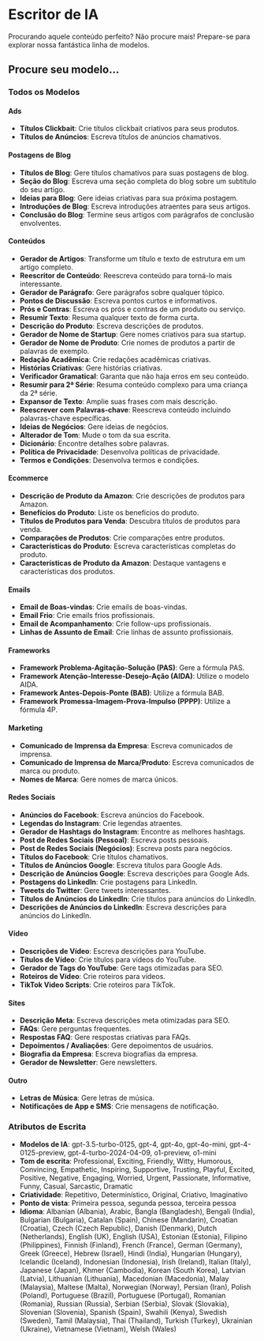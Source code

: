 # Escritor de IA

Procurando aquele conteúdo perfeito? Não procure mais! Prepare-se para explorar nossa fantástica linha de modelos.

## Procure seu modelo...

### Todos os Modelos

#### Ads
- **Títulos Clickbait**: Crie títulos clickbait criativos para seus produtos.
- **Títulos de Anúncios**: Escreva títulos de anúncios chamativos.

#### Postagens de Blog
- **Títulos de Blog**: Gere títulos chamativos para suas postagens de blog.
- **Seção do Blog**: Escreva uma seção completa do blog sobre um subtítulo do seu artigo.
- **Ideias para Blog**: Gere ideias criativas para sua próxima postagem.
- **Introduções de Blog**: Escreva introduções atraentes para seus artigos.
- **Conclusão do Blog**: Termine seus artigos com parágrafos de conclusão envolventes.

#### Conteúdos
- **Gerador de Artigos**: Transforme um título e texto de estrutura em um artigo completo.
- **Reescritor de Conteúdo**: Reescreva conteúdo para torná-lo mais interessante.
- **Gerador de Parágrafo**: Gere parágrafos sobre qualquer tópico.
- **Pontos de Discussão**: Escreva pontos curtos e informativos.
- **Prós e Contras**: Escreva os prós e contras de um produto ou serviço.
- **Resumir Texto**: Resuma qualquer texto de forma curta.
- **Descrição do Produto**: Escreva descrições de produtos.
- **Gerador de Nome de Startup**: Gere nomes criativos para sua startup.
- **Gerador de Nome de Produto**: Crie nomes de produtos a partir de palavras de exemplo.
- **Redação Acadêmica**: Crie redações acadêmicas criativas.
- **Histórias Criativas**: Gere histórias criativas.
- **Verificador Gramatical**: Garanta que não haja erros em seu conteúdo.
- **Resumir para 2ª Série**: Resuma conteúdo complexo para uma criança da 2ª série.
- **Expansor de Texto**: Amplie suas frases com mais descrição.
- **Reescrever com Palavras-chave**: Reescreva conteúdo incluindo palavras-chave específicas.
- **Ideias de Negócios**: Gere ideias de negócios.
- **Alterador de Tom**: Mude o tom da sua escrita.
- **Dicionário**: Encontre detalhes sobre palavras.
- **Política de Privacidade**: Desenvolva políticas de privacidade.
- **Termos e Condições**: Desenvolva termos e condições.

#### Ecommerce
- **Descrição de Produto da Amazon**: Crie descrições de produtos para Amazon.
- **Benefícios do Produto**: Liste os benefícios do produto.
- **Títulos de Produtos para Venda**: Descubra títulos de produtos para venda.
- **Comparações de Produtos**: Crie comparações entre produtos.
- **Características do Produto**: Escreva características completas do produto.
- **Características de Produto da Amazon**: Destaque vantagens e características dos produtos.

#### Emails
- **Email de Boas-vindas**: Crie emails de boas-vindas.
- **Email Frio**: Crie emails frios profissionais.
- **Email de Acompanhamento**: Crie follow-ups profissionais.
- **Linhas de Assunto de Email**: Crie linhas de assunto profissionais.

#### Frameworks
- **Framework Problema-Agitação-Solução (PAS)**: Gere a fórmula PAS.
- **Framework Atenção-Interesse-Desejo-Ação (AIDA)**: Utilize o modelo AIDA.
- **Framework Antes-Depois-Ponte (BAB)**: Utilize a fórmula BAB.
- **Framework Promessa-Imagem-Prova-Impulso (PPPP)**: Utilize a fórmula 4P.

#### Marketing
- **Comunicado de Imprensa da Empresa**: Escreva comunicados de imprensa.
- **Comunicado de Imprensa de Marca/Produto**: Escreva comunicados de marca ou produto.
- **Nomes de Marca**: Gere nomes de marca únicos.

#### Redes Sociais
- **Anúncios do Facebook**: Escreva anúncios do Facebook.
- **Legendas do Instagram**: Crie legendas atraentes.
- **Gerador de Hashtags do Instagram**: Encontre as melhores hashtags.
- **Post de Redes Sociais (Pessoal)**: Escreva posts pessoais.
- **Post de Redes Sociais (Negócios)**: Escreva posts para negócios.
- **Títulos do Facebook**: Crie títulos chamativos.
- **Títulos de Anúncios Google**: Escreva títulos para Google Ads.
- **Descrição de Anúncios Google**: Escreva descrições para Google Ads.
- **Postagens do LinkedIn**: Crie postagens para LinkedIn.
- **Tweets do Twitter**: Gere tweets interessantes.
- **Títulos de Anúncios do LinkedIn**: Crie títulos para anúncios do LinkedIn.
- **Descrições de Anúncios do LinkedIn**: Escreva descrições para anúncios do LinkedIn.

#### Vídeo
- **Descrições de Vídeo**: Escreva descrições para YouTube.
- **Títulos de Vídeo**: Crie títulos para vídeos do YouTube.
- **Gerador de Tags do YouTube**: Gere tags otimizadas para SEO.
- **Roteiros de Vídeo**: Crie roteiros para vídeos.
- **TikTok Video Scripts**: Crie roteiros para TikTok.

#### Sites
- **Descrição Meta**: Escreva descrições meta otimizadas para SEO.
- **FAQs**: Gere perguntas frequentes.
- **Respostas FAQ**: Gere respostas criativas para FAQs.
- **Depoimentos / Avaliações**: Gere depoimentos de usuários.
- **Biografia da Empresa**: Escreva biografias da empresa.
- **Gerador de Newsletter**: Gere newsletters.

#### Outro
- **Letras de Música**: Gere letras de música.
- **Notificações de App e SMS**: Crie mensagens de notificação.

### Atributos de Escrita

- **Modelos de IA**: gpt-3.5-turbo-0125, gpt-4, gpt-4o, gpt-4o-mini, gpt-4-0125-preview, gpt-4-turbo-2024-04-09, o1-preview, o1-mini
- **Tom de escrita**: Professional, Exciting, Friendly, Witty, Humorous, Convincing, Empathetic, Inspiring, Supportive, Trusting, Playful, Excited, Positive, Negative, Engaging, Worried, Urgent, Passionate, Informative, Funny, Casual, Sarcastic, Dramatic
- **Criatividade**: Repetitivo, Determinístico, Original, Criativo, Imaginativo
- **Ponto de vista**: Primeira pessoa, segunda pessoa, terceira pessoa
- **Idioma**: Albanian (Albania), Arabic, Bangla (Bangladesh), Bengali (India), Bulgarian (Bulgaria), Catalan (Spain), Chinese (Mandarin), Croatian (Croatia), Czech (Czech Republic), Danish (Denmark), Dutch (Netherlands), English (UK), English (USA), Estonian (Estonia), Filipino (Philippines), Finnish (Finland), French (France), German (Germany), Greek (Greece), Hebrew (Israel), Hindi (India), Hungarian (Hungary), Icelandic (Iceland), Indonesian (Indonesia), Irish (Ireland), Italian (Italy), Japanese (Japan), Khmer (Cambodia), Korean (South Korea), Latvian (Latvia), Lithuanian (Lithuania), Macedonian (Macedonia), Malay (Malaysia), Maltese (Malta), Norwegian (Norway), Persian (Iran), Polish (Poland), Portuguese (Brazil), Portuguese (Portugal), Romanian (Romania), Russian (Russia), Serbian (Serbia), Slovak (Slovakia), Slovenian (Slovenia), Spanish (Spain), Swahili (Kenya), Swedish (Sweden), Tamil (Malaysia), Thai (Thailand), Turkish (Turkey), Ukrainian (Ukraine), Vietnamese (Vietnam), Welsh (Wales)